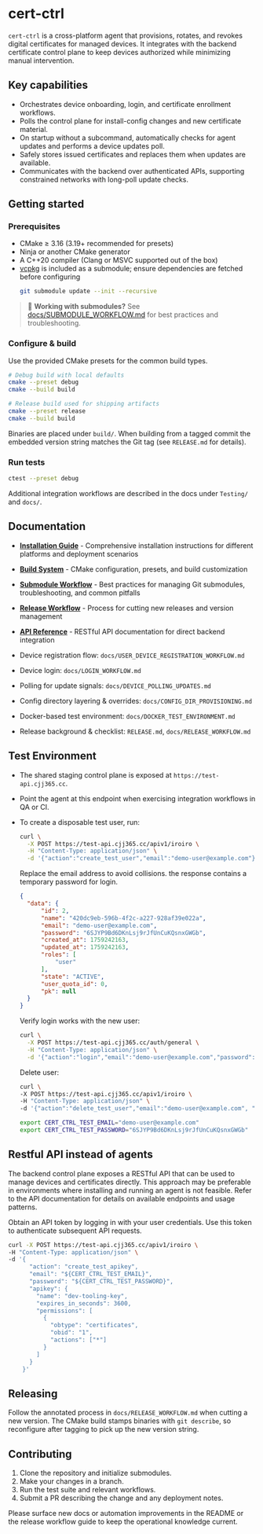 # cert-ctrl

`cert-ctrl` is a cross-platform agent that provisions, rotates, and revokes digital certificates for managed devices. It integrates with the backend certificate control plane to keep devices authorized while minimizing manual intervention.

## Key capabilities

- Orchestrates device onboarding, login, and certificate enrollment workflows.
- Polls the control plane for install-config changes and new certificate material.
- On startup without a subcommand, automatically checks for agent updates and performs a device updates poll.
- Safely stores issued certificates and replaces them when updates are available.
- Communicates with the backend over authenticated APIs, supporting constrained networks with long-poll update checks.

## Getting started

### Prerequisites

- CMake ≥ 3.16 (3.19+ recommended for presets)
- Ninja or another CMake generator
- A C++20 compiler (Clang or MSVC supported out of the box)
- [vcpkg](https://github.com/microsoft/vcpkg) is included as a submodule; ensure dependencies are fetched before configuring
  ```bash
  git submodule update --init --recursive
  ```

> 📖 **Working with submodules?** See [docs/SUBMODULE_WORKFLOW.md](docs/SUBMODULE_WORKFLOW.md) for best practices and troubleshooting.

### Configure & build

Use the provided CMake presets for the common build types.

```bash
# Debug build with local defaults
cmake --preset debug
cmake --build build

# Release build used for shipping artifacts
cmake --preset release
cmake --build build
```

Binaries are placed under `build/`. When building from a tagged commit the embedded version string matches the Git tag (see `RELEASE.md` for details).

### Run tests

```bash
ctest --preset debug
```

Additional integration workflows are described in the docs under `Testing/` and `docs/`.

## Documentation

- **[Installation Guide](INSTALL.md)** - Comprehensive installation instructions for different platforms and deployment scenarios
- **[Build System](docs/BUILD_SYSTEM.md)** - CMake configuration, presets, and build customization
- **[Submodule Workflow](docs/SUBMODULE_WORKFLOW.md)** - Best practices for managing Git submodules, troubleshooting, and common pitfalls
- **[Release Workflow](docs/RELEASE_WORKFLOW.md)** - Process for cutting new releases and version management
- **[API Reference](docs/HTTP_API_REFERENCE.md)** - RESTful API documentation for direct backend integration

- Device registration flow: `docs/USER_DEVICE_REGISTRATION_WORKFLOW.md`
- Device login: `docs/LOGIN_WORKFLOW.md`
- Polling for update signals: `docs/DEVICE_POLLING_UPDATES.md`
- Config directory layering & overrides: `docs/CONFIG_DIR_PROVISIONING.md`
- Docker-based test environment: `docs/DOCKER_TEST_ENVIRONMENT.md`
- Release background & checklist: `RELEASE.md`, `docs/RELEASE_WORKFLOW.md`

## Test Environment

- The shared staging control plane is exposed at `https://test-api.cjj365.cc`.
- Point the agent at this endpoint when exercising integration workflows in QA or CI.
- To create a disposable test user, run:
  ```bash
  curl \
    -X POST https://test-api.cjj365.cc/apiv1/iroiro \
    -H "Content-Type: application/json" \
    -d '{"action":"create_test_user","email":"demo-user@example.com"}'
  ```
  Replace the email address to avoid collisions. the response contains a temporary password for login.

  ```json
  {
  	"data": {
  		"id": 2,
  		"name": "420dc9eb-596b-4f2c-a227-928af39e022a",
  		"email": "demo-user@example.com",
  		"password": "6SJYP9Bd6DKnLsj9rJfUnCuKQsnxGWGb",
  		"created_at": 1759242163,
  		"updated_at": 1759242163,
  		"roles": [
  			"user"
  		],
  		"state": "ACTIVE",
  		"user_quota_id": 0,
  		"pk": null
  	}
  }
  ```

  Verify login works with the new user:

  ```bash
  curl \
    -X POST https://test-api.cjj365.cc/auth/general \
    -H "Content-Type: application/json" \
    -d '{"action":"login","email":"demo-user@example.com","password":"6SJYP9Bd6DKnLsj9rJfUnCuKQsnxGWGb"}'
  ```

  Delete user:
  ```bash
  curl \
  -X POST https://test-api.cjj365.cc/apiv1/iroiro \
  -H "Content-Type: application/json" \
  -d '{"action":"delete_test_user","email":"demo-user@example.com", "password": "6SJYP9Bd6DKnLsj9rJfUnCuKQsnxGWGb"}'
  ```

  ```bash
  export CERT_CTRL_TEST_EMAIL="demo-user@example.com"
  export CERT_CTRL_TEST_PASSWORD="6SJYP9Bd6DKnLsj9rJfUnCuKQsnxGWGb"
  ```

## Restful API instead of agents
The backend control plane exposes a RESTful API that can be used to manage devices and certificates directly. This approach may be preferable in environments where installing and running an agent is not feasible. Refer to the API documentation for details on available endpoints and usage patterns.

  Obtain an API token by logging in with your user credentials. Use this token to authenticate subsequent API requests.

  ```bash
  curl -X POST https://test-api.cjj365.cc/apiv1/iroiro \
  -H "Content-Type: application/json" \
  -d '{
        "action": "create_test_apikey",
        "email": "${CERT_CTRL_TEST_EMAIL}",
        "password": "${CERT_CTRL_TEST_PASSWORD}",
        "apikey": {
          "name": "dev-tooling-key",
          "expires_in_seconds": 3600,
          "permissions": [
            {
              "obtype": "certificates",
              "obid": "1",
              "actions": ["*"]
            }
          ]
        }
      }'
  ```

## Releasing

Follow the annotated process in `docs/RELEASE_WORKFLOW.md` when cutting a new version. The CMake build stamps binaries with `git describe`, so reconfigure after tagging to pick up the new version string.

## Contributing

1. Clone the repository and initialize submodules.
2. Make your changes in a branch.
3. Run the test suite and relevant workflows.
4. Submit a PR describing the change and any deployment notes.

Please surface new docs or automation improvements in the README or the release workflow guide to keep the operational knowledge current.
